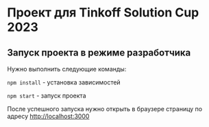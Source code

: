 # Проект для Tinkoff Solution Cup 2023

## Запуск проекта в режиме разработчика
Нужно выполнить следующие команды:

`npm install` - установка зависимостей

`npm start` - запуск проекта

После успешного запуска нужно открыть в браузере страницу по адресу [http://localhost:3000](http://localhost:3000)
